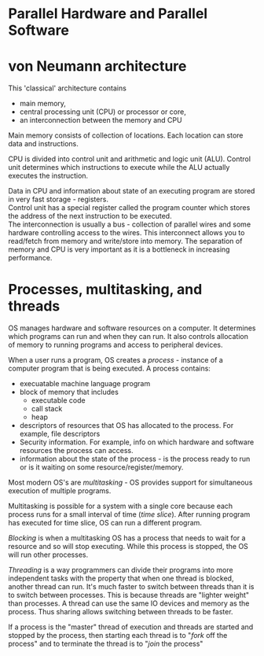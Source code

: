 Parallel Hardware and Parallel Software
=======================================

# von Neumann architecture
This 'classical' architecture contains
* main memory,
* central processing unit (CPU) or processor or core,
* an interconnection between the memory and CPU

Main memory consists of collection of locations. Each location can store data and instructions.

CPU is divided into control unit and arithmetic and logic unit (ALU). Control unit determines which instructions to execute while the ALU actually executes the instruction.

Data in CPU and information about state of an executing program are stored in very fast storage - registers.  
Control unit has a special register called the program counter which stores the address of the next instruction to be executed.  
The interconnection is usually a bus - collection of parallel wires and some hardware controlling access to the wires. This interconnect allows you to read/fetch from memory and write/store into memory. The separation of memory and CPU is very important as it is a bottleneck in increasing performance.

# Processes, multitasking, and threads
OS manages hardware and software resources on a computer. It determines which programs can run and when they can run. It also controls allocation of memory to running programs and access to peripheral devices.

When a user runs a program, OS creates a *process* - instance of a computer program that is being executed. A process contains:
* execuatable machine language program
* block of memory that includes
  * executable code
  * call stack
  * heap
* descriptors of resources that OS has allocated to the process. For example, file descriptors
* Security information. For example, info on which hardware and software resources the process can access.
* information about the state of the process - is the process ready to run or is it waiting on some resource/register/memory.

Most modern OS's are *multitasking* - OS provides support for simultaneous execution of multiple programs.

Multitasking is possible for a system with a single core because each process runs for a small interval of time (*time slice*). After running program has executed for time slice, OS can run a different program.

*Blocking* is when a multitasking OS has a process that needs to wait for a resource and so will stop executing. While this process is stopped, the OS will run other processes.

*Threading* is a way programmers can divide their programs into more independent tasks with the property that when one thread is blocked, another thread can run. It's much faster to switch between threads than it is to switch between processes. This is because threads are "lighter weight" than processes. A thread can use the same IO devices and memory as the process. Thus sharing allows switching between threads to be faster.

If a process is the "master" thread of execution and threads are started and stopped by the process, then starting each thread is to "*fork* off the process" and to terminate the thread is to "*join* the process"
